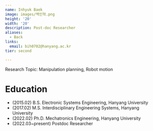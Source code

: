 ```yaml
---
name: Inhyuk Baek
image: images/백인혁.png
height: '20'
width: '20'
description: Post-doc Researcher
aliases:
  - Back
links:
  email: bih0702@hanyang.ac.kr
tier: second

---
```

Research Topic: Manipulation planning, Robot motion  


# Education
- (2015.02) B.S. Electronic Systems Engineering, Hanyang University
- (2017.02) M.S. Interdisciplinary Engineering Systems, Hanyang University
- (2022.02) Ph.D. Mechatronics Engineering, Hanyang University
- (2022.03~present) Postdoc Researcher